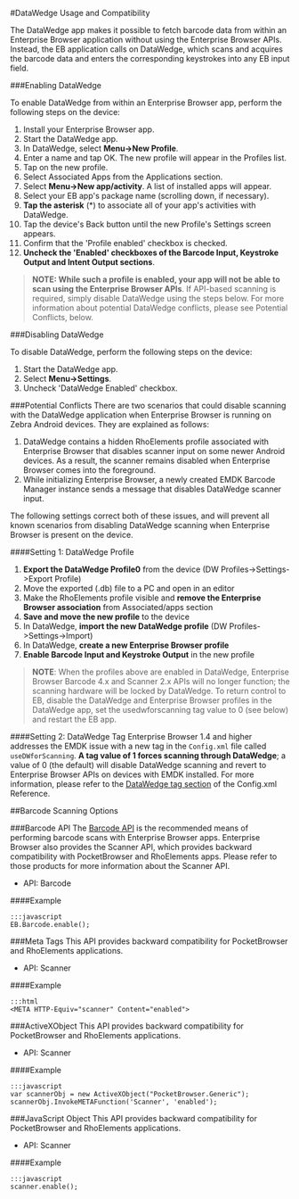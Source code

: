 #DataWedge Usage and Compatibility

The DataWedge app makes it possible to fetch barcode data from within an Enterprise Browser application without using the Enterprise Browser APIs. Instead, the EB application calls on DataWedge, which scans and acquires the barcode data and enters the corresponding keystrokes into any EB input field. 

###Enabling DataWedge

To enable DataWedge from within an Enterprise Browser app, perform the following steps on the device:

1. Install your Enterprise Browser app. 
2. Start the DataWedge app. 
3. In DataWedge, select **Menu->New Profile**. 
4. Enter a name and tap OK. The new profile will appear in the Profiles list. 
5. Tap on the new profile.
6. Select Associated Apps from the Applications section.
7. Select **Menu->New app/activity**. A list of installed apps will appear. 
8. Select your EB app's package name (scrolling down, if necessary).
9. **Tap the asterisk** (*) to associate all of your app's activities with DataWedge. 
10. Tap the device's Back button until the new Profile's Settings screen appears.
11. Confirm that the 'Profile enabled' checkbox is checked. 
12. **Uncheck the 'Enabled' checkboxes of the Barcode Input, Keystroke Output and Intent Output sections**. 

>**NOTE: While such a profile is enabled, your app will not be able to scan using the Enterprise Browser APIs**. If API-based scanning is required, simply disable DataWedge using the steps below. For more information about potential DataWedge conflicts, please see Potential Conflicts, below. 

###Disabling DataWedge

To disable DataWedge, perform the following steps on the device:

1. Start the DataWedge app.
2. Select **Menu->Settings**.
3. Uncheck 'DataWedge Enabled' checkbox.

###Potential Conflicts
There are two scenarios that could disable scanning with the DataWedge application when Enterprise Browser is running on Zebra Android devices. They are explained as follows:

1. DataWedge contains a hidden RhoElements profile associated with Enterprise Browser that disables scanner input on some newer Android devices. As a result, the scanner remains disabled when Enterprise Browser comes into the foreground.
2. While initializing Enterprise Browser, a newly created EMDK Barcode Manager instance sends a message that disables DataWedge scanner input.

The following settings correct both of these issues, and will prevent all known scenarios from disabling DataWedge scanning when Enterprise Browser is present on the device. 

####Setting 1: DataWedge Profile

1. **Export the DataWedge Profile0** from the device (DW Profiles->Settings->Export Profile)
2. Move the exported (.db) file to a PC and open in an editor
3. Make the RhoElements profile visible and **remove the Enterprise Browser association** from Associated/apps section
4. **Save and move the new profile** to the device 
5. In DataWedge, **import the new DataWedge profile** (DW Profiles->Settings->Import)
5. In DataWedge, **create a new Enterprise Browser profile**
6. **Enable Barcode Input and Keystroke Output** in the new profile

> **NOTE**: When the profiles above are enabled in DataWedge, Enterprise Browser Barcode 4.x and Scanner 2.x APIs will no longer function; the scanning hardware will be locked by DataWedge. To return control to EB, disable the DataWedge and Enterprise Browser profiles in the DataWedge app, set the usedwforscanning tag value to 0 (see below) and restart the EB app. 

####Setting 2: DataWedge Tag
Enterprise Browser 1.4 and higher addresses the EMDK issue with a new tag in the `Config.xml` file called `useDWforScanning`. **A tag value of 1 forces scanning through DataWedge**; a value of 0 (the default) will disable DataWedge scanning and revert to Enterprise Browser APIs on devices with EMDK installed. For more information, please refer to the [DataWedge tag section](../guide/configreference?usedwforscanning) of the Config.xml Reference. 

##Barcode Scanning Options

###Barcode API
The [Barcode API](../api/barcode) is the recommended means of performing barcode scans with Enterprise Browser apps. Enterprise Browser also provides the Scanner API, which provides backward compatibility with PocketBrowser and RhoElements apps. Please refer to those products for more information about the Scanner API. 

* API: Barcode

####Example 

    :::javascript
    EB.Barcode.enable();

###Meta Tags
This API provides backward compatibility for PocketBrowser and RhoElements applications.

* API: Scanner

####Example 

    :::html
    <META HTTP-Equiv="scanner" Content="enabled">

###ActiveXObject
This API provides backward compatibility for PocketBrowser and RhoElements applications.

* API: Scanner

####Example 

    :::javascript
    var scannerObj = new ActiveXObject("PocketBrowser.Generic"); 
    scannerObj.InvokeMETAFunction('Scanner', 'enabled');

###JavaScript Object
This API provides backward compatibility for PocketBrowser and RhoElements applications.

* API: Scanner

####Example 

    :::javascript
    scanner.enable();
